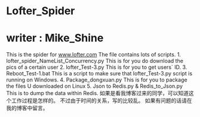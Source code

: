 # Lofter_Spider
# writer : Mike_Shine
This is the spider for www.lofter.com
The file contains lots of scripts.
      1. lofter_spider_NameList_Concurrency.py
          This is for you do download the pics of a certain user
      2. lofter_Test-3.py
          This is for you to get users` ID.
      3. Reboot_Test-1.bat
          This is a script to make sure that lofter_Test-3.py script is running on Windows.
      4. Package_dongxuan.py
          This is for you to package the files U downloaded on Linux
      5. Json to Redis.py & Redis_to_Json.py 
          This is to dump the data within Redis.
如果是看我博客过来的同学，可以知道这个工作过程是怎样的。
不过由于时间的关系，写的比较乱。
如果有问题的话请在我的博客中留言。
